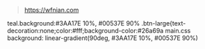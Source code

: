 
> https://wfnian.com

teal.background:#3AA17E 10%, #00537E 90%
.btn-large{text-decoration:none;color:#fff;background-color:#26a69a
main.css background: linear-gradient(90deg, #3AA17E 10%, #00537E 90%)